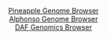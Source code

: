 <div id="Pineapple_Genome_Browser" align="center">
  <a href="https://igv.org/app/?sessionURL=blob:zZJfb5swFMW_i6VWm0QAQ4CAVE0k6d.k7ZY0i9qqQgYMuAOb2g4Uonz3edGmvaxS87Bpkh_sq2vfc45_W9BgLgijIACWDh0dQqABUbB2iaq6xDeowgIEGSoF1gDHGeaYJhgEW5AhIdFqMVc3CylrERgGkfWgQjRnurB1VKGeUdQKPWGVMWFliWLGkWRcGGOOGmaQvBm0OEZ1ravZtu4YKZLIQGVdMCqYUWOaR616L_pVinJMWYWjalNKshcQKT1KY6pn6FO4XoZJgoWY4e4yPQlnl.FX.3T1cO5OHla3F.uVuz5ekpwiueH4xPQKVE_U3bBCy750788TPsGjI.tsOBdH9vT49LUmHIsT6MGR7Q8d6KhoCE3x6__kWi1yoPP0yBqvrqDXv8QX4.mX5y49Wzs3DV70LRm94XyngZIlG8UCSAruBdDUbNPVHMsd_NjCkWaavsqHMwKCxycNSI6Sb6r9cQtkVytigMAvmz08GmA8xRwEA980Pej7ljP0hqbvw522BRte_r1wz1YL3zOt0LLcKCOlVDinkaC10BGlepNket4fmCY8t6.uWZpnw.msb4tnq_C67u4utfrTP2bpKv9q9P4DldH3KPon3L1HiC7jQ2H7fDl56K4b24PrZ3.e3VXk3lukIYsZezOew6LJGK.QVP2qoo4_aWsQJ4hKVWiIIDEpiezWKkXWggBatoIWJKxkikLA8_iDqZkadMyPv.G0d0.77w--">Pineapple Genome Browser</a>
</div>
<div id="Alphonso_Genome_Browser" align="center">
  <a href="https://igv.org/app/?sessionURL=blob:zZNda9swFIb_i6BlA8eW5DquDWUkrdt1adMtwcuaUoxiy44aW3Il2c4H.e_TysZuVmguNgYCSYcjnfe8erQDLZWKCQ5CgG3k2QgBC6il6Kakqks6JhVVIMxJqagFJM2ppDylINyBnChN4smNObnUulah4zBd9yrCC2Er1yYV2QpOOmWnonLORVmShZBEC6mcoSStcFjR9jq6IHVtm9qu7TkZ0cQhZb0UXAmnprxIOnNf8iuUFJSLiiZVU2r2IiAxeozGzM7Jh8FsOkhTqtSIbq6zs8HoevDVjeL5Vf98Ht99nMX92fGUFZzoRtIzyY_w5ZXnD6_UfHW_ngab7PPdPZtqHLXpkXtxHK1rJqk6Qz46dYOTvoeNNYxndP0_dW0GO7DzLwyt6REeDm4xZjerxixpHsOn2.W3YDha_bF3F.wtUIq0MTSAdCn9EEHLhX3Lw_3ejyU6tSAMjENSMBA.PFpAS5KuTPrDDuhNbZgBij43L_hYQMiMShD2Agh9FATYO_FPYBCgvbUDjSz_nr2X8STwIR5g3E9yVmoDdJYoXiubcG63aW4X2wP9rFZRnI6V70YID5ttd0FvJtG1v9Vz.IqXFjClX57QNPoWRf.EvLcIsfXiUNxEOl7kK_PZuktVmamIn4MygvWn7S2Nn6JXLTrMnlzIimiTbyJm.5O4lkhGuDaBlim2YCXTm5lxUnQgRNg14IJUlMKQCGSxeActaCEPvv8NqLt_3H8H">Alphonso Genome Browser</a>
</div>


<div id="DAF_Genomics_Browser" align="center">
  <a href="https://igv.org/app/?sessionURL=blob:tZFra9swFIb_i6D95Jt8iS8QhrcmS9s13RI8ry0lnNnHl822XElumoX89wmvpbALY9CBJCTO5X11nj25Ry5q1pGI2Ab1DEqJRkTFtmto.waX0KIgUQGNQI1wLJBjlyGJ9qQAISFZvVOVlZS9iEwzh0IvsWNtnQlDOAb0umCDrFCl6rYBLXxjHWyFkbFWJUswoekr1glmQpahELpl9tiVmy2o4ym2GVviph0aWY.qG2VCGcuNApTbusvx4S9G_oOyWvWrOF3HY_057k7zaXx.Gn90Zsn128mb6.RykSaT9Hhdlx3IgePUS7PLT_flLCuX4sNdeOakR_b8ZHGF71fL8sg5OZ499DVHMaU.DZzQ9QJKDhppWDYoCCSrOI2oq_l2oNmuqz9eHW.ipsBZTaKbW41IDtlXlX6zJ3LXK1RE4N0wUtMI4zlyEumhZfk0DG3P9V0rDOlB25OBNy_Mcp6sQt.yY9ueGJ.hVfpF3YwDVEK_Bl8K5E.d1f5XUEFSza9W3pfiDC6qIOG71wu8oM6y8cVvMdnK_R._VTDeglShH89HKNAotRY7.UzFOdwevgM-">DAF Genomics Browser</a>
</div>
